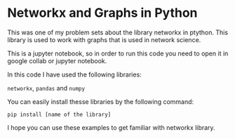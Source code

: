 # Networkx and Graphs in Python
This was one of my problem sets about the library networkx in ptython. This library is used to work with graphs that is used in network science.

This is a jupyter notebook, so in order to run this code you need to open it in google collab or jupyter notebook.

In this code I have used the following libraries:

```networkx```, ```pandas``` and ```numpy```


You can easily install thesse libraries by the following command:

```pip install [name of the library]```

I hope you can use these examples to get familiar with networkx library.
